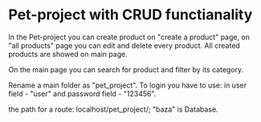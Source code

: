 # Pet-project with CRUD functianality

In the Pet-project you can create product on "create a product" page, on "all products" page you can edit and delete every product. All created products are showed on main page.  

On the main page you can search for product and filter by its category.

Rename a main folder as "pet_project". To login you have to use: in user field - "user" and password field - "123456".

the path for a route: localhost/pet_project/; 
"baza" is Database.
